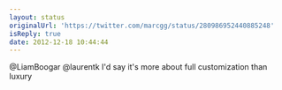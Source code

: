 ```yaml
---
layout: status
originalUrl: 'https://twitter.com/marcgg/status/280986952440885248'
isReply: true
date: 2012-12-18 10:44:44
---
```


@LiamBoogar @laurentk I'd say it's more about full customization than luxury
